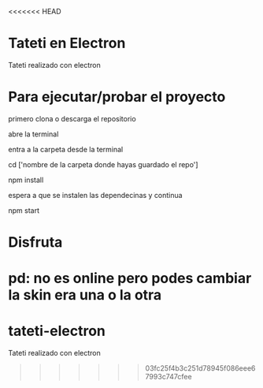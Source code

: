 <<<<<<< HEAD
# Tateti en Electron
Tateti realizado con electron 


# Para ejecutar/probar el proyecto

primero clona o descarga el repositorio

abre la terminal

entra a la carpeta desde la terminal

cd ['nombre de la carpeta donde hayas guardado el repo']

npm install

espera a que se instalen las dependecinas y continua 

npm start 

# Disfruta 

pd: no es online pero podes cambiar la skin era una o la otra
=======
# tateti-electron
Tateti realizado con electron 
>>>>>>> 03fc25f4b3c251d78945f086eee67993c747cfee
